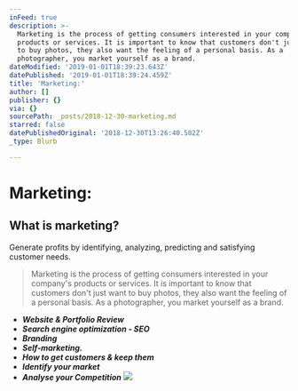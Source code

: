 ```yaml
---
inFeed: true
description: >-
  Marketing is the process of getting consumers interested in your company’s
  products or services. It is important to know that customers don't just want
  to buy photos, they also want the feeling of a personal basis. As a
  photographer, you market yourself as a brand.
dateModified: '2019-01-01T18:39:23.643Z'
datePublished: '2019-01-01T18:39:24.459Z'
title: 'Marketing:'
author: []
publisher: {}
via: {}
sourcePath: _posts/2018-12-30-marketing.md
starred: false
datePublishedOriginal: '2018-12-30T13:26:40.502Z'
_type: Blurb

---
```

# Marketing:

## What is marketing?  
Generate profits by identifying, analyzing, predicting and satisfying customer needs.

> Marketing is the process of getting consumers interested in your company's products or services. It is important to know that customers don't just want to buy photos, they also want the feeling of a personal basis. As a photographer, you market yourself as a brand.

* _**Website & Portfolio Review**_
* _**Search engine optimization - SEO**_
* _**Branding**_
* _**Self-marketing.**_
* _**How to get customers & keep them**_
* _**Identify your market**_
* _**Analyse your Competition**_
![](https://the-grid-user-content.s3-us-west-2.amazonaws.com/585be8e5-bd3b-4f3b-a36e-d67d9453eab4.jpg)